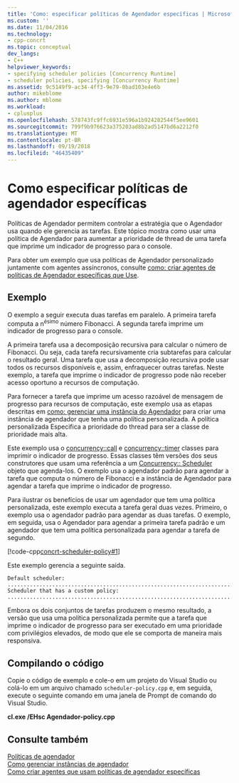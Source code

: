 ```yaml
---
title: 'Como: especificar políticas de Agendador específicas | Microsoft Docs'
ms.custom: ''
ms.date: 11/04/2016
ms.technology:
- cpp-concrt
ms.topic: conceptual
dev_langs:
- C++
helpviewer_keywords:
- specifying scheduler policies [Concurrency Runtime]
- scheduler policies, specifying [Concurrency Runtime]
ms.assetid: 9c5149f9-ac34-4ff3-9e79-0bad103e4e6b
author: mikeblome
ms.author: mblome
ms.workload:
- cplusplus
ms.openlocfilehash: 578743fc9ffc6931e596a1b924282544f5ee9601
ms.sourcegitcommit: 799f9b976623a375203ad8b2ad5147bd6a2212f0
ms.translationtype: MT
ms.contentlocale: pt-BR
ms.lasthandoff: 09/19/2018
ms.locfileid: "46435409"
---
```

# <a name="how-to-specify-specific-scheduler-policies"></a>Como especificar políticas de agendador específicas

Políticas de Agendador permitem controlar a estratégia que o Agendador usa quando ele gerencia as tarefas. Este tópico mostra como usar uma política de Agendador para aumentar a prioridade de thread de uma tarefa que imprime um indicador de progresso para o console.

Para obter um exemplo que usa políticas de Agendador personalizado juntamente com agentes assíncronos, consulte [como: criar agentes de políticas de Agendador específicas que Use](../../parallel/concrt/how-to-create-agents-that-use-specific-scheduler-policies.md).

## <a name="example"></a>Exemplo

O exemplo a seguir executa duas tarefas em paralelo. A primeira tarefa computa a n<sup>ésimo</sup> número Fibonacci. A segunda tarefa imprime um indicador de progresso para o console.

A primeira tarefa usa a decomposição recursiva para calcular o número de Fibonacci. Ou seja, cada tarefa recursivamente cria subtarefas para calcular o resultado geral. Uma tarefa que usa a decomposição recursiva pode usar todos os recursos disponíveis e, assim, enfraquecer outras tarefas. Neste exemplo, a tarefa que imprime o indicador de progresso pode não receber acesso oportuno a recursos de computação.

Para fornecer a tarefa que imprime um acesso razoável de mensagem de progresso para recursos de computação, este exemplo usa as etapas descritas em [como: gerenciar uma instância do Agendador](../../parallel/concrt/how-to-manage-a-scheduler-instance.md) para criar uma instância de agendador que tenha uma política personalizada. A política personalizada Especifica a prioridade do thread para ser a classe de prioridade mais alta.

Este exemplo usa o [concurrency::call](../../parallel/concrt/reference/call-class.md) e [concurrency::timer](../../parallel/concrt/reference/timer-class.md) classes para imprimir o indicador de progresso. Essas classes têm versões dos seus construtores que usam uma referência a um [Concurrency:: Scheduler](../../parallel/concrt/reference/scheduler-class.md) objeto que agenda-los. O exemplo usa o agendador padrão para agendar a tarefa que computa o número de Fibonacci e a instância de Agendador para agendar a tarefa que imprime o indicador de progresso.

Para ilustrar os benefícios de usar um agendador que tem uma política personalizada, este exemplo executa a tarefa geral duas vezes. Primeiro, o exemplo usa o agendador padrão para agendar as duas tarefas. O exemplo, em seguida, usa o Agendador para agendar a primeira tarefa padrão e um agendador que tem uma política personalizada para agendar a tarefa de segundo.

[!code-cpp[concrt-scheduler-policy#1](../../parallel/concrt/codesnippet/cpp/how-to-specify-specific-scheduler-policies_1.cpp)]

Este exemplo gerencia a seguinte saída.

```Output
Default scheduler:
...........................................................................done
Scheduler that has a custom policy:
...........................................................................done
```

Embora os dois conjuntos de tarefas produzem o mesmo resultado, a versão que usa uma política personalizada permite que a tarefa que imprime o indicador de progresso para ser executado em uma prioridade com privilégios elevados, de modo que ele se comporta de maneira mais responsiva.

## <a name="compiling-the-code"></a>Compilando o código

Copie o código de exemplo e cole-o em um projeto do Visual Studio ou colá-lo em um arquivo chamado `scheduler-policy.cpp` e, em seguida, execute o seguinte comando em uma janela de Prompt de comando do Visual Studio.

**cl.exe /EHsc Agendador-policy.cpp**

## <a name="see-also"></a>Consulte também

[Políticas de agendador](../../parallel/concrt/scheduler-policies.md)<br/>
[Como gerenciar instâncias de agendador](../../parallel/concrt/how-to-manage-a-scheduler-instance.md)<br/>
[Como criar agentes que usam políticas de agendador específicas](../../parallel/concrt/how-to-create-agents-that-use-specific-scheduler-policies.md)

